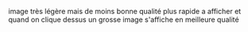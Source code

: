 image très légère mais de moins bonne qualité plus rapide a afficher et quand on clique dessus un grosse image s'affiche en meilleure qualité